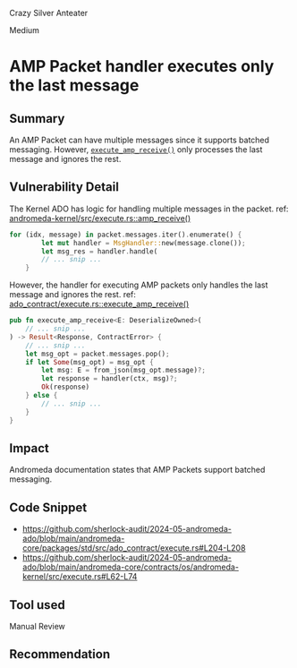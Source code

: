Crazy Silver Anteater

Medium

# AMP Packet handler executes only the last message

## Summary
An AMP Packet can have multiple messages since it supports batched messaging. However, [`execute_amp_receive()`](https://github.com/sherlock-audit/2024-05-andromeda-ado/blob/main/andromeda-core/packages/std/src/ado_contract/execute.rs#L204-L208) only processes the last message and ignores the rest.

## Vulnerability Detail
The Kernel ADO has logic for handling multiple messages in the packet.
ref: [andromeda-kernel/src/execute.rs::amp_receive()](https://github.com/sherlock-audit/2024-05-andromeda-ado/blob/main/andromeda-core/contracts/os/andromeda-kernel/src/execute.rs#L62-L74)
```rust
for (idx, message) in packet.messages.iter().enumerate() {
        let mut handler = MsgHandler::new(message.clone());
        let msg_res = handler.handle(
        // ... snip ...
    }
```

However, the handler for executing AMP packets only handles the last message and ignores the rest.
ref: [ado_contract/execute.rs::execute_amp_receive()](https://github.com/sherlock-audit/2024-05-andromeda-ado/blob/main/andromeda-core/packages/std/src/ado_contract/execute.rs#L204-L208)
```rust
pub fn execute_amp_receive<E: DeserializeOwned>(
    // ... snip ...
) -> Result<Response, ContractError> {
    // ... snip ...
    let msg_opt = packet.messages.pop();
    if let Some(msg_opt) = msg_opt {
        let msg: E = from_json(msg_opt.message)?;
        let response = handler(ctx, msg)?;
        Ok(response)
    } else {
        // ... snip ...
    }
}
```

## Impact
Andromeda documentation states that AMP Packets support batched messaging. 

## Code Snippet
- https://github.com/sherlock-audit/2024-05-andromeda-ado/blob/main/andromeda-core/packages/std/src/ado_contract/execute.rs#L204-L208
- https://github.com/sherlock-audit/2024-05-andromeda-ado/blob/main/andromeda-core/contracts/os/andromeda-kernel/src/execute.rs#L62-L74


## Tool used
Manual Review

## Recommendation
